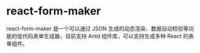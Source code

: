 # react-form-maker
react-form-maker 是一个可以通过 JSON 生成的动态渲染、数据自动校验等功能的低代码表单生成器，目前支持 Antd 组件库，可以支持生成多种 React 的表单组件。